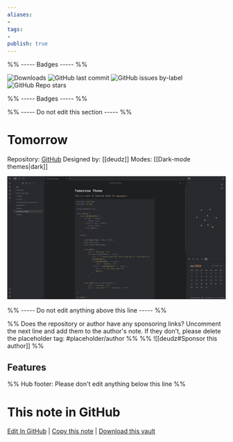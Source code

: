 ```yaml
---
aliases:
- 
tags: 
- 
publish: true
---
```


%% ----- Badges ----- %%

![Downloads](https://img.shields.io/badge/downloads-1162-573E7A?style=for-the-badge&logo=)
![GitHub last commit](https://img.shields.io/github/last-commit/deudz/obsidian-tomorrow-theme?color=573E7A&label=last%20update&logo=github&style=for-the-badge)
![GitHub issues by-label](https://img.shields.io/github/issues/deudz/obsidian-tomorrow-theme/help%20wanted?color=573E7A&logo=github&style=for-the-badge) 
![GitHub Repo stars](https://img.shields.io/github/stars/deudz/obsidian-tomorrow-theme?color=573E7A&logo=github&style=for-the-badge)

%% ----- Badges ----- %%

%% ----- Do not edit this section ----- %%

# Tomorrow

Repository: [GitHub](https://github.com/deudz/obsidian-tomorrow-theme)
Designed by: [[deudz]]
Modes: [[Dark-mode themes|dark]]



![screenshot](https://github.com/deudz/obsidian-tomorrow-theme/raw/HEAD/res/thumb.png)

%% ----- Do not edit anything above this line ----- %% 

%% Does the repository or author have any sponsoring links? Uncomment the next line and add them to the author's note. If they don't, please delete the placeholder tag: #placeholder/author %%
%% ![[deudz#Sponsor this author]] %%


## Features



%% Hub footer: Please don't edit anything below this line %%

# This note in GitHub

<span class="git-footer">[Edit In GitHub](https://github.dev/obsidian-community/obsidian-hub/blob/main/02%20-%20Community%20Expansions/02.05%20All%20Community%20Expansions/Themes/Tomorrow.md "git-hub-edit-note") | [Copy this note](https://raw.githubusercontent.com/obsidian-community/obsidian-hub/main/02%20-%20Community%20Expansions/02.05%20All%20Community%20Expansions/Themes/Tomorrow.md "git-hub-copy-note") | [Download this vault](https://github.com/obsidian-community/obsidian-hub/archive/refs/heads/main.zip "git-hub-download-vault") </span>
